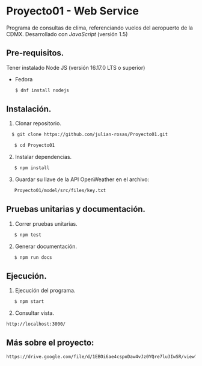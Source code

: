 # Proyecto01 - Web Service

Programa de consultas de clima, referenciando vuelos del aeropuerto de la CDMX. Desarrollado con _JavaScript_ (versión 1.5)

## Pre-requisitos.

Tener instalado Node JS (versión 16.17.0 LTS o superior)

* Fedora
  ```sh
  $ dnf install nodejs
  ```
## Instalación.

1. Clonar repositorio.
 ```sh
   $ git clone https://github.com/julian-rosas/Proyecto01.git
```

```sh
   $ cd Proyecto01
```

2. Instalar dependencias.

```sh
   $ npm install
```

3. Guardar su llave de la API OpenWeather en el archivo:

```sh
   Proyecto01/model/src/files/key.txt
```


## Pruebas unitarias y documentación.

1. Correr pruebas unitarias.

```sh
   $ npm test
```

2. Generar documentación.

```sh
   $ npm run docs
```

## Ejecución.

1. Ejecución del programa.

```sh
   $ npm start
```

2. Consultar vista.

```sh
http://localhost:3000/
```

## Más sobre el proyecto:

```sh
https://drive.google.com/file/d/1EBOi6ae4cspoDaw4vJz0YQre7lu3IwSR/view?usp=sharing
```
